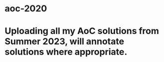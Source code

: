 # aoc-2020

# Uploading all my AoC solutions from Summer 2023, will annotate solutions where appropriate.
